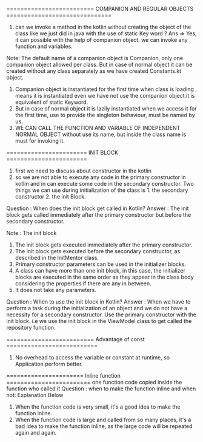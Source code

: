 ========================= COMPANION AND REGULAR OBJECTS ==============================
1. can we invoke a method in the kotlin without creating the object of the class like we just did in java with the use of static Key word ?
Ans =>   Yes, it can possible with the help of companion object. we can invoke any function and variables.

Note: The default name of a companion object is Companion, only one companion object allowed per class. But in case of normal object 
      it can be created without any class separately as we have created Constants.kt object.

1. Companion object is instantiated for the first time when class is loading , means it is instantiated even we have not use the companion object.it is equivalent of static Keyword.
2. But in case of normal object it is lazily instantiated when we access it for the first time, use to provide the singleton behaviour, must be named by us.
3. WE CAN CALL THE FUNCTION AND VARIABLE OF INDEPENDENT NORMAL OBJECT without use its name, but inside the class name is must for invoking it.

======================= INIT BLOCK =======================
1. first we need to discuss about constructor in the kotlin 
2. so we are not able to execute any code in the primary constructor in kotlin and in can execute some code in the secondary constructor.
 Two things we can use during initialization of the class is 1. the secondary constructor 2. the init Block.

Question : When does the init block get called in Kotlin?
Answer   : The init block gets called immediately after the primary constructor but before the secondary constructor.

Note : The init block
 1. The init block gets executed immediately after the primary constructor.
 2. The init block gets executed before the secondary constructor, as described in the InitMentor class.
 3.  Primary constructor parameters can be used in the initializer blocks.
 4. A class can have more than one init block, in this case, the initializer blocks are executed in the same order as they appear 
    in the class body considering the properties if there are any in between.
 5. It does not take any parameters.

Question : When to use the init block in Kotlin?
Answer : When we have to perform a task during the initialization of an object and we do not have a necessity for a secondary constructor. 
Use the primary constructor with the init block.   i.e we use the init block in the ViewModel class to get called the repository function.


========================= Advantage of const ==========================
1. No overhead to access the variable or constant at runtime, so Application perform better.

====================== Inline function ========================
one function code copied inside the function who called it 
Question : when to make the function inline and when not:  Explanation Below

1. When the function code is very small, it's a good idea to make the function inline.
2. When the function code is large and called from so many places, it's a bad idea to make the function inline, as the large code will be repeated again and again.
